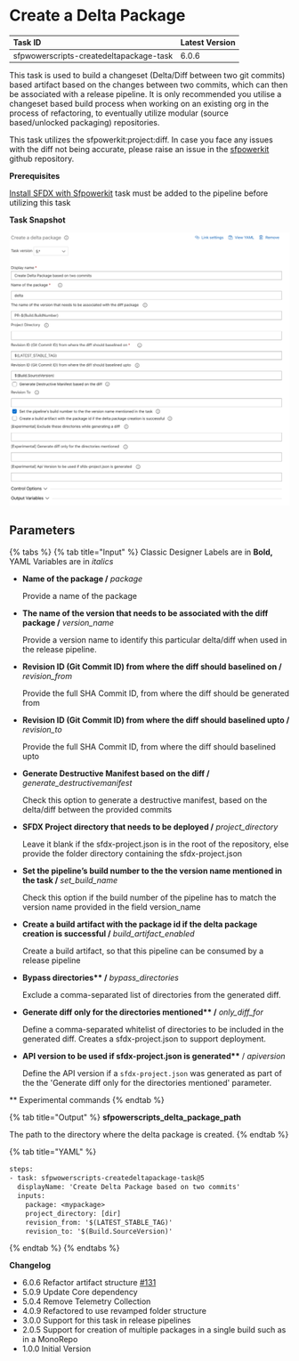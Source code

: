# Create a Delta Package

| Task ID | Latest Version |
| :--- | :--- |
| sfpwowerscripts-createdeltapackage-task | 6.0.6 |

This task is used to build a changeset \(Delta/Diff between two git commits\) based artifact based on the changes between two commits, which can then be associated with a release pipeline. It is only recommended you utilise a changeset based build process when working on an existing org in the process of refactoring, to eventually utilize modular \(source based/unlocked packaging\) repositories.

This task utilizes the sfpowerkit:project:diff. In case you face any issues with the diff not being accurate, please raise an issue in the [sfpowerkit](https://github.com/Accenture/sfpowerkit) github repository.

**Prerequisites**

[Install SFDX with Sfpowerkit](../utility-tasks/install-sfdx-cli-with-sfpowerkit.md) task must be added to the pipeline before utilizing this task

**Task Snapshot**

![](../../../.gitbook/assets/createdeltapackagesnapshot.png)

## Parameters

{% tabs %}
{% tab title="Input" %}
Classic Designer Labels are in **Bold,** YAML Variables are in _italics_

* **Name of the package /** _package_

  Provide a name of the package

* **The name of the version that needs to be associated with the diff package /** _version\_name_

  Provide a version name to identify this particular delta/diff when used in the release pipeline.

* **Revision ID \(Git Commit ID\) from where the diff should baselined on /** _revision\_from_

  Provide the full SHA Commit ID, from where the diff should be generated from

* **Revision ID \(Git Commit ID\) from where the diff should baselined upto /** _revision\_to_

  Provide the full SHA Commit ID, from where the diff should baselined upto

* **Generate Destructive Manifest based on the diff /** _generate\_destructivemanifest_

  Check this option to generate a destructive manifest, based on the delta/diff between the provided commits

* **SFDX Project directory that needs to be deployed /** _project\_directory_

  Leave it blank if the sfdx-project.json is in the root of the repository, else provide the folder directory containing the sfdx-project.json

* **Set the pipeline’s build number to the the version name mentioned in the task /** _set\_build\_name_

  Check this option if the build number of the pipeline has to match the version name provided in the field version\_name

* **Create a build artifact with the package id if the delta package creation is successful /** _build\_artifact\_enabled_

  Create a build artifact, so that this pipeline can be consumed by a release pipeline

* **Bypass directories\*\* /** _bypass\_directories_

  Exclude a comma-separated list of directories from the generated diff.

* **Generate diff only for the directories mentioned\*\* /** _only\_diff\_for_

  Define a comma-separated whitelist of directories to be included in the generated diff. Creates a sfdx-project.json to support deployment.

* **API version to be used if sfdx-project.json is generated\*\*** / _apiversion_

  Define the API version if a `sfdx-project.json` was generated as part of the the 'Generate diff only for the directories mentioned' parameter.

\*\* Experimental commands
{% endtab %}

{% tab title="Output" %}
**sfpowerscripts\_delta\_package\_path**

The path to the directory where the delta package is created.
{% endtab %}

{% tab title="YAML" %}
```text
steps:
- task: sfpwowerscripts-createdeltapackage-task@5
  displayName: 'Create Delta Package based on two commits'
  inputs:
    package: <mypackage>
    project_directory: [dir]
    revision_from: '$(LATEST_STABLE_TAG)'
    revision_to: '$(Build.SourceVersion)'
```
{% endtab %}
{% endtabs %}

**Changelog**

* 6.0.6 Refactor artifact structure [\#131](https://github.com/Accenture/sfpowerscripts/pull/131)
* 5.0.9 Update Core dependency
* 5.0.4 Remove Telemetry Collection
* 4.0.9 Refactored to use revamped folder structure
* 3.0.0 Support for this task in release pipelines
* 2.0.5 Support for creation of multiple packages in a single build such as in a MonoRepo
* 1.0.0 Initial Version

